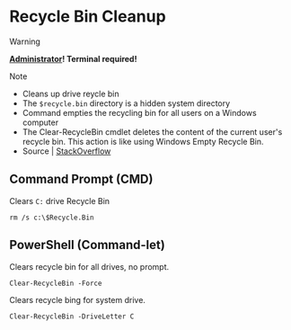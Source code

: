# Recycle Bin Cleanup

> [!WARNING]
> **<ins>Administrator</ins>! Terminal required!**

> [!NOTE]
> - Cleans up drive reycle bin
> - The `$recycle.bin` directory is a hidden system directory
> - Command empties the recycling bin for all users on a Windows computer
> - The Clear-RecycleBin cmdlet deletes the content of the current user's recycle bin. This action is like using Windows Empty Recycle Bin.
> - Source | [StackOverflow](https://stackoverflow.com/questions/4967496/check-if-a-windows-service-exists-and-delete-in-powershell)

## Command Prompt (CMD)
Clears `C:` drive Recycle Bin
```
rm /s c:\$Recycle.Bin 
```

## PowerShell (Command-let)
Clears recycle bin for all drives, no prompt.
```
Clear-RecycleBin -Force
```

Clears recycle bing for system drive.
```
Clear-RecycleBin -DriveLetter C
```


